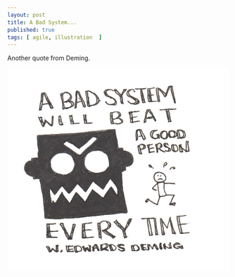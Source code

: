 ```yaml
---
layout: post
title: A Bad System...
published: true
tags: [ agile, illustration  ]
---
```


Another quote from Deming.

![sketch](/img/posts/a-bad-system/a-bad-system.png)
